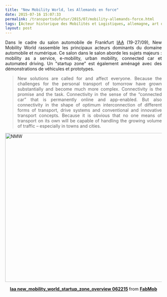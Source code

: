 ```yaml
---
title: "New Mobility World, les Allemands en force"
date: 2015-07-16 15:07:33
permalink: /transportsdufutur/2015/07/mobility-allemands-force.html
tags: [Acteur historique des Mobilités et Logistiques, allemagne, art de la guerre, Fabrique des mobilités, google, innovation, ITS, Service de mobilité, Véhicule]
layout: post
---
```


<p style="text-align: justify">Dans le cadre du salon automobile de Frankfurt <a href="http://www.iaa.de/en/" target="_blank">IAA</a> (19-27/09), New Mobility World rassemble les principaux acteurs dominants du domaine automobile et numérique. Ce salon dans le salon aborde les sujets majeurs : mobility as a service, e-mobility, urban mobility, connected car et automated driving. Un "startup zone" est également aménagé avec des démonstrations de véhicules et prototypes.</p>



<blockquote>

<p style="text-align: justify">New solutions are called for and affect everyone. Because the challenges for the personal transport of tomorrow have grown substantially and become much more complex. Connectivity is the promise and the task. Connectivity in the sense of the “connected car” that is permanently online and app-enabled. But also connectivity in the shape of optimum interconnection of different forms of transport, drive systems and conventional and innovative transport concepts. Because it is obvious that no one means of transport on its own will be capable of handling the growing volume of traffic – especially in towns and cities.</p>

</blockquote>

<a href="http://transportsdufutur.ademe.fr/wp-content/uploads/sites/6/2015/07/NMW.jpg"><img class="aligncenter wp-image-3466 size-full" src="http://transportsdufutur.ademe.fr/wp-content/uploads/sites/6/2015/07/NMW.jpg" alt="NMW" width="787" height="479" /></a>



<!--more-->



<div style="margin-bottom: 5px;text-align: center"><strong> <a title="Iaa new_mobility_world_startup_zone_overview 062215" href="https://gabrielplassat.github.io/transportsdufutur//fr.slideshare.net/FabMob/iaa-newmobilityworldstartupzoneoverview-062215" target="_blank">Iaa new_mobility_world_startup_zone_overview 062215</a> </strong> from <strong><a href="https://gabrielplassat.github.io/transportsdufutur//www.slideshare.net/FabMob" target="_blank">FabMob</a></strong></div>
